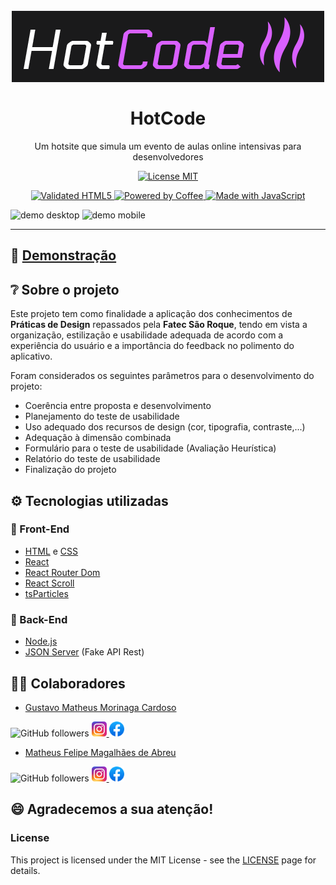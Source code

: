 <h1 align="center">
<br>
  <img src="./src/assets/images/logos/HotCode_Logo.png" alt="Logotipo da HotCode" />
<br>
<br>
  HotCode
</h1>

<p align="center">
  Um hotsite que simula um evento de aulas online intensivas para desenvolvedores
</p>

<p align="center">
  <a href="https://opensource.org/licenses/MIT">
    <img src="https://img.shields.io/badge/License-MIT-blue.svg" alt="License MIT">
  </a>
</p>

<p align="center">
  <a href="https://forthebadge.com">
    <img src="https://forthebadge.com/images/badges/validated-html5.svg" alt="Validated HTML5" />
    <img src="https://forthebadge.com/images/badges/powered-by-coffee.svg" alt="Powered by Coffee" />
    <img src="https://forthebadge.com/images/badges/made-with-javascript.svg" alt="Made with JavaScript" />
  </a>
</p>

<div>
  <img src="./src/assets/images/demo/demo_hotcode_desktop.gif" alt="demo desktop" height="425px">
  <img src="./src/assets/images/demo/demo_hotcode_mobile.gif" alt="demo mobile" height="425">
</div>

---

## 🚀 [Demonstração](https://hotcode-dev.vercel.app/)

## ❔ Sobre o projeto

Este projeto tem como finalidade a aplicação dos conhecimentos
de **Práticas de Design** repassados pela **Fatec São Roque**, tendo em vista a organização, estilização e usabilidade adequada de acordo com a experiência do usuário e a importância do feedback no polimento do aplicativo.

Foram considerados os seguintes parâmetros para o desenvolvimento do projeto:

- Coerência entre proposta e desenvolvimento
- Planejamento do teste de usabilidade
- Uso adequado dos recursos de design (cor, tipografia, contraste,...)
- Adequação à dimensão combinada
- Formulário para o teste de usabilidade (Avaliação Heurística)
- Relatório do teste de usabilidade
- Finalização do projeto

## ⚙️ Tecnologias utilizadas

### 🎨 Front-End

- [HTML](https://developer.mozilla.org/pt-BR/docs/Web/HTML) e [CSS](https://developer.mozilla.org/pt-BR/docs/Web/CSS)
- [React](https://pt-br.reactjs.org/)
- [React Router Dom](https://reactrouter.com/web/guides/quick-start)
- [React Scroll](https://www.npmjs.com/package/react-scroll)
- [tsParticles](https://tsparticles.matteobruni.it/)

### 🔌 Back-End

- [Node.js](https://nodejs.org/pt-br/)
- [JSON Server](https://github.com/typicode/json-server) (Fake API Rest)

## 👨‍💻 Colaboradores

- [Gustavo Matheus Morinaga Cardoso](https://github.com/gmatthewsfeuer)

![GitHub followers](https://img.shields.io/github/followers/gmatthewsfeuer?style=social)
<a href="https://www.instagram.com/gmatthews_feuer/" target="_blank" rel="noopener noreferrer">
  <img src="./src/assets/images/logos/instagram.png" width="24px" height="24px"/>
</a>
<a href="https://www.facebook.com/gustavomatheus.cardoso" target="_blank" rel="noopener noreferrer">
  <img src="./src/assets/images/logos/facebook.png" width="24px" height="24px"/>
</a>

- [Matheus Felipe Magalhães de Abreu](https://github.com/MatheusFelipeM)

![GitHub followers](https://img.shields.io/github/followers/MatheusFelipeM?style=social)
<a href="https://www.instagram.com/matheuskiller04/" target="_blank" rel="noopener noreferrer">
  <img src="./src/assets/images/logos/instagram.png" width="24px" height="24px"/>
</a>
<a href="https://www.facebook.com/profile.php?id=100004069982740" target="_blank" rel="noopener noreferrer">
  <img src="./src/assets/images/logos/facebook.png" width="24px" height="24px"/>
</a>

## 😄 Agradecemos a sua atenção!

### License

This project is licensed under the MIT License - see the [LICENSE](https://opensource.org/licenses/MIT) page for details.
